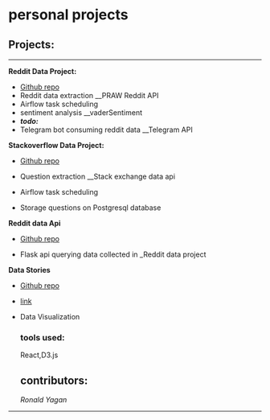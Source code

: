 # personal projects


## Projects:
<hr>

**Reddit Data Project:** 
- [Github repo](https://github.com/ron93/reddit-project.git)
- Reddit data extraction __PRAW Reddit API
- Airflow task scheduling
- sentiment analysis __vaderSentiment
- ***todo:***
- Telegram bot consuming reddit data __Telegram API



**Stackoverflow Data Project:**  
- [Github repo](https://github.com/ron93/stack_overflow)

- Question extraction __Stack exchange data api
- Airflow task scheduling
- Storage questions on Postgresql database 

**Reddit data Api**
- [Github repo](https://github.com/ron93/reddit-data-API)

- Flask api querying data collected in _Reddit data project


**Data Stories**
- [Github repo](https://github.com/ron93/data-stories)
- [link](http://ron93.github.io/data-stories/)

- Data Visualization<br>
    ### tools used:<br>
    React,D3.js<br>
    ## contributors:<br>
    _Ronald Yagan_

<hr>
